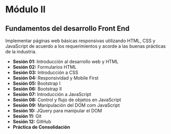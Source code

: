 # Módulo II

## Fundamentos del desarrollo Front End

Implementar páginas web básicas responsivas utilizando HTML, CSS y JavaScript de acuerdo a los requerimientos y acorde a las buenas prácticas de la industria.

- **Sesión 01:** Introducción al desarrollo web y HTML
- **Sesión 02:** Formularios HTML
- **Sesión 03:** Introducción a CSS
- **Sesión 04:** Responsividad y Mobile First
- **Sesión 05:** Bootstrap I
- **Sesión 06:** Bootstrap II
- **Sesión 07:** Introducción a JavaScript
- **Sesión 08:** Control y flujo de objetos en JavaScript
- **Sesión 09:** Manipulación del DOM com JavaScript
- **Sesión 10:** JQuery para manipular el DOM
- **Sesión 11:** Git
- **Sesión 12:** GitHub
- **Práctica de Consolidación**
